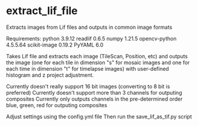 # extract_lif_file
Extracts images from Lif files and outputs in common image formats

Requirements:
python 3.9.12
readlif 0.6.5
numpy 1.21.5
opencv-python 4.5.5.64
scikit-image 0.19.2
PyYAML 6.0

Takes Lif file and extracts each image (TileScan, Position, etc) and outputs the image (one for each tile in dimension "s" for mosaic images and one for each time in dimension "t" for timelapse images) with user-defined histogram and z project adjustment.

Currently doesn't really support 16 bit images (converting to 8 bit is preferred)
Currently doesn't support more than 3 channels for outputing composites
Currently only outputs channels in the pre-determined order blue, green, red for outputing composites

Adjust settings using the config.yml file
Then run the save_lif_as_tif.py script
